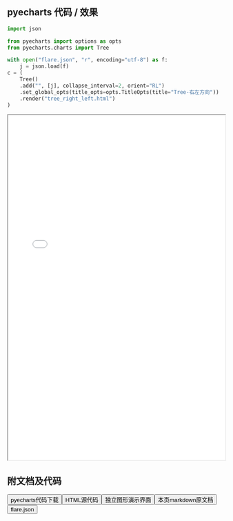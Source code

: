 
## pyecharts 代码 / 效果

```python
import json

from pyecharts import options as opts
from pyecharts.charts import Tree

with open("flare.json", "r", encoding="utf-8") as f:
    j = json.load(f)
c = (
    Tree()
    .add("", [j], collapse_interval=2, orient="RL")
    .set_global_opts(title_opts=opts.TitleOpts(title="Tree-右左方向"))
    .render("tree_right_left.html")
)

```

<iframe width="100%" height="800px" src="/pyecharts/Tree/tree_right_left.html"></iframe>

## 附文档及代码

<a href="https://cdn.jsdelivr.net/gh/wfy-belief/python/docs/pyecharts/Tree/tree_right_left.py"><button class="mybutton">pyecharts代码下载</button></a><a href="https://cdn.jsdelivr.net/gh/wfy-belief/python/docs/pyecharts/Tree/tree_right_left.html"><button class="mybutton">HTML源代码</button></a><a href="https://python.wfyblog.cn/pyecharts/Tree/tree_right_left.html"><button class="mybutton">独立图形演示界面</button></a><a href="https://cdn.jsdelivr.net/gh/wfy-belief/python/docs/pyecharts/Tree/tree_right_left.md"><button class="mybutton">本页markdown原文档</button></a><a href="https://cdn.jsdelivr.net/gh/wfy-belief/python/docs/pyecharts/Tree/flare.json"><button class="mybutton">flare.json</button></a>